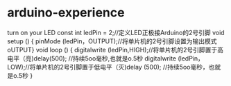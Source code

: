 # arduino-experience
turn on your LED
const int ledPin = 2;//定义LED正极接Arduino的2号引脚
void setup () {
pinMode (ledPin，OUTPUT);//将单片机的2号引脚设置为输出模式oUTPUT}
void loop () {
digitalwrite (ledPin,HIGH);//将单片机的2号引脚置于高电平（亮)delay(500); //持续5oo毫秒,也就是o.5秒
digitalwrite (ledPin，LOW);//将单片机的2号引脚置于低电平（灭)delay (500); //持续5oo毫秒，也就是o.5秒
}
